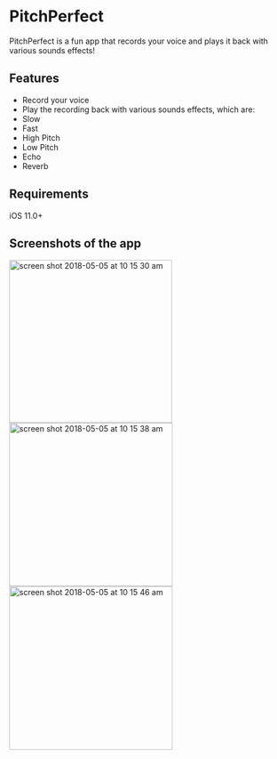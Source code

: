 # PitchPerfect

PitchPerfect is a fun app that records your voice and plays it back with various sounds effects!

## Features

<ul>
  <li>Record your voice</li>
  <li>Play the recording back with various sounds effects, which are:</li>
        <li>Slow</li>
        <li>Fast</li>
        <li>High Pitch</li>
        <li>Low Pitch</li>
        <li>Echo</li>
        <li>Reverb</li>
</ul>
 
## Requirements
iOS 11.0+

## Screenshots of the app

<img width="293" alt="screen shot 2018-05-05 at 10 15 30 am" src="https://user-images.githubusercontent.com/25470293/39664170-61ddf6f6-504d-11e8-91fc-11d6fa72bc87.png"> <img width="294" alt="screen shot 2018-05-05 at 10 15 38 am" src="https://user-images.githubusercontent.com/25470293/39664171-655235e0-504d-11e8-972f-fa8d0f8b6f7c.png">
<img width="294" alt="screen shot 2018-05-05 at 10 15 46 am" src="https://user-images.githubusercontent.com/25470293/39664173-676f0fe2-504d-11e8-9402-d9b4a07be98f.png">

